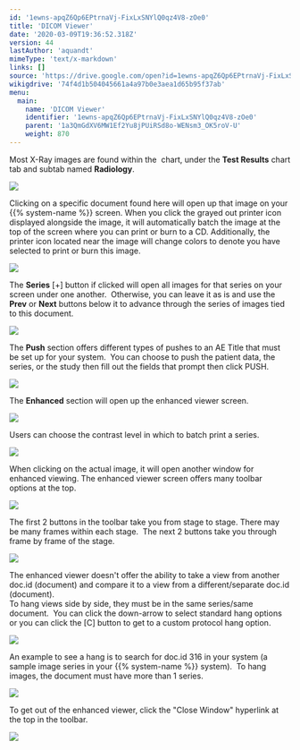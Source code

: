 ```yaml
---
id: '1ewns-apqZ6Qp6EPtrnaVj-FixLxSNYlQ0qz4V8-zOe0'
title: 'DICOM Viewer'
date: '2020-03-09T19:36:52.318Z'
version: 44
lastAuthor: 'aquandt'
mimeType: 'text/x-markdown'
links: []
source: 'https://drive.google.com/open?id=1ewns-apqZ6Qp6EPtrnaVj-FixLxSNYlQ0qz4V8-zOe0'
wikigdrive: '74f4d1b504045661a4a97b0e3aea1d65b95f37ab'
menu:
  main:
    name: 'DICOM Viewer'
    identifier: '1ewns-apqZ6Qp6EPtrnaVj-FixLxSNYlQ0qz4V8-zOe0'
    parent: '1a3QmGdXV6MW1Ef2Yu8jPUiRSd8o-WENsm3_OK5roV-U'
    weight: 870
---
```

Most X-Ray images are found within the  chart, under the **Test Results** chart tab and subtab named **Radiology**.

  
![](../dicom-viewer.assets/89b70e94225b8ac7affeff29ebc5c699.png)  


Clicking on a specific document found here will open up that image on your {{% system-name %}} screen. When you click the grayed out printer icon displayed alongside the image, it will automatically batch the image at the top of the screen where you can print or burn to a CD. Additionally, the printer icon located near the image will change colors to denote you have selected to print or burn this image.

  
![](../dicom-viewer.assets/7a1bd70b541fb88ca5c4e5f528ab1627.png)  


The **Series** [+] button if clicked will open all images for that series on your screen under one another.  Otherwise, you can leave it as is and use the **Prev** or **Next** buttons below it to advance through the series of images tied to this document.

  
![](../dicom-viewer.assets/1b858d18135dd1df3cc165c0d8097dfb.png)  


The **Push** section offers different types of pushes to an AE Title that must be set up for your system.  You can choose to push the patient data, the series, or the study then fill out the fields that prompt then click PUSH.

  
![](../dicom-viewer.assets/a39465295a27d7f4e0dd94d2e718eda7.png)  


The **Enhanced** section will open up the enhanced viewer screen.

  
![](../dicom-viewer.assets/45a7664b86f83b4c11f7a1a14768c9c7.png)  


Users can choose the contrast level in which to batch print a series.

  
![](../dicom-viewer.assets/7d8222f65b7bced3ee072a807bbde86c.png)  


When clicking on the actual image, it will open another window for enhanced viewing. The enhanced viewer screen offers many toolbar options at the top.  

  
![](../dicom-viewer.assets/8721d596f77da2ae116777a83a0750e1.png)  


The first 2 buttons in the toolbar take you from stage to stage. There may be many frames within each stage.  The next 2 buttons take you through frame by frame of the stage.

  
![](../dicom-viewer.assets/1c24618440a8828740a052feebf11885.png)  


The enhanced viewer doesn't offer the ability to take a view from another doc.id (document) and compare it to a view from a different/separate doc.id (document).  
To hang views side by side, they must be in the same series/same document.  You can click the down-arrow to select standard hang options or you can click the [C] button to get to a custom protocol hang option.

  
![](../dicom-viewer.assets/623c85a72bc115ff6a2c357be897775a.png)  



An example to see a hang is to search for doc.id 316 in your system (a sample image series in your {{% system-name %}} system).  To hang images, the document must have more than 1 series.

  
![](../dicom-viewer.assets/afaef6e0b9d90a900c40f82dac4a13cc.png)  


To get out of the enhanced viewer, click the "Close Window" hyperlink at the top in the toolbar.

  
![](../dicom-viewer.assets/aa5889ccb5005895a4f8cf0c063a0d81.png)  

